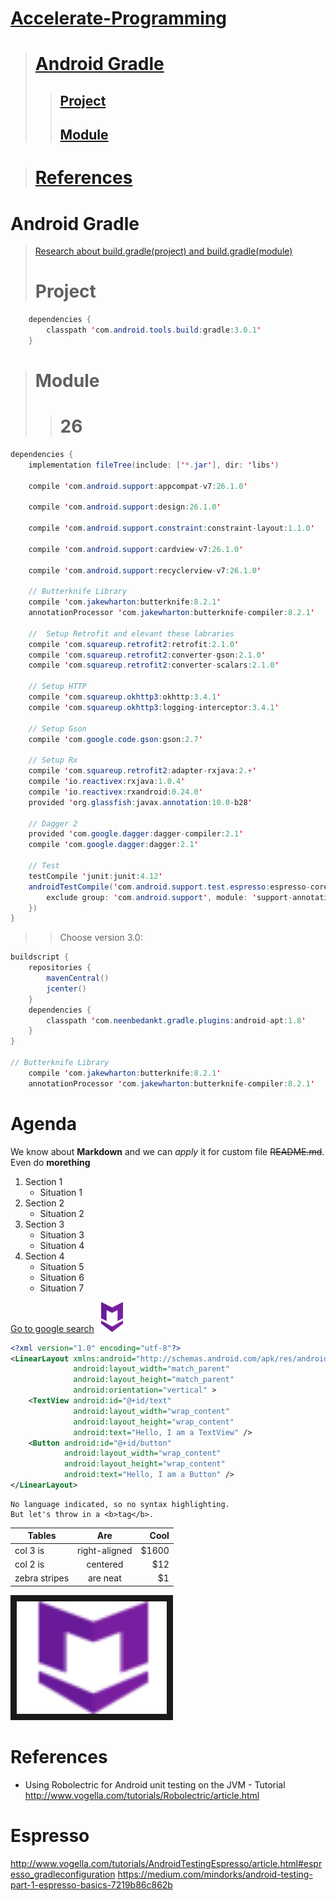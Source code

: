 # [Accelerate-Programming](#accelerate-programming)
> # [Android Gradle](#android-gradle) 
>> ## [Project](#project)
>> ## [Module](#module)

> # [References](#references)

# Android Gradle
> [Research about build.gradle(project) and build.gradle(module)](https://github.com/danisluis6/Accelerate-Programming/blob/master/Android%20Gradle.md)
> # Project
```java
    dependencies {
        classpath 'com.android.tools.build:gradle:3.0.1'
    }
```
> # Module
>> # 26
```java
dependencies {
    implementation fileTree(include: ['*.jar'], dir: 'libs')

    compile 'com.android.support:appcompat-v7:26.1.0'

    compile 'com.android.support:design:26.1.0'

    compile 'com.android.support.constraint:constraint-layout:1.1.0'

    compile 'com.android.support:cardview-v7:26.1.0'

    compile 'com.android.support:recyclerview-v7:26.1.0'
    
    // Butterknife Library
    compile 'com.jakewharton:butterknife:8.2.1'
    annotationProcessor 'com.jakewharton:butterknife-compiler:8.2.1'
    
    //  Setup Retrofit and elevant these labraries
    compile 'com.squareup.retrofit2:retrofit:2.1.0'
    compile 'com.squareup.retrofit2:converter-gson:2.1.0'
    compile 'com.squareup.retrofit2:converter-scalars:2.1.0'
    
    // Setup HTTP
    compile 'com.squareup.okhttp3:okhttp:3.4.1'
    compile 'com.squareup.okhttp3:logging-interceptor:3.4.1'
    
    // Setup Gson
    compile 'com.google.code.gson:gson:2.7'
    
    // Setup Rx
    compile 'com.squareup.retrofit2:adapter-rxjava:2.+'
    compile 'io.reactivex:rxjava:1.0.4'
    compile 'io.reactivex:rxandroid:0.24.0'
    provided 'org.glassfish:javax.annotation:10.0-b28'
    
    // Dagger 2
    provided 'com.google.dagger:dagger-compiler:2.1'
    compile 'com.google.dagger:dagger:2.1'
    
    // Test
    testCompile 'junit:junit:4.12'
    androidTestCompile('com.android.support.test.espresso:espresso-core:2.2.2', {
        exclude group: 'com.android.support', module: 'support-annotations'
    })
}
```
>> Choose version 3.0:
```java
buildscript {
    repositories {
        mavenCentral()
        jcenter()
    }
    dependencies {
        classpath 'com.neenbedankt.gradle.plugins:android-apt:1.8'
    }
}

// Butterknife Library
    compile 'com.jakewharton:butterknife:8.2.1'
    annotationProcessor 'com.jakewharton:butterknife-compiler:8.2.1'
```

# Agenda
We know about **Markdown** and we can *apply* it for custom file ~~README.md~~. Even do __morething__
1. Section 1
    - Situation 1
2. Section 2
    - Situation 2
3. Section 3
    - Situation 3
    - Situation 4
4. Section 4
    - Situation 5
    - Situation 6
    - Situation 7
 
[Go to google search](https://www.google.com)
![alt text](https://github.com/adam-p/markdown-here/raw/master/src/common/images/icon48.png)

```xml
<?xml version="1.0" encoding="utf-8"?>
<LinearLayout xmlns:android="http://schemas.android.com/apk/res/android"
              android:layout_width="match_parent"
              android:layout_height="match_parent"
              android:orientation="vertical" >
    <TextView android:id="@+id/text"
              android:layout_width="wrap_content"
              android:layout_height="wrap_content"
              android:text="Hello, I am a TextView" />
    <Button android:id="@+id/button"
            android:layout_width="wrap_content"
            android:layout_height="wrap_content"
            android:text="Hello, I am a Button" />
</LinearLayout>
```
```
No language indicated, so no syntax highlighting. 
But let's throw in a <b>tag</b>.
```

| Tables        | Are           | Cool  |
| ------------- |:-------------:| -----:|
| col 3 is      | right-aligned | $1600 |
| col 2 is      | centered      |   $12 |
| zebra stripes | are neat      |    $1 |

<a href="https://www.youtube.com/embed/blWvD93bALE" frameborder="0" allow="autoplay; encrypted-media" allowfullscreen><img src="https://github.com/adam-p/markdown-here/raw/master/src/common/images/icon48.png" 
alt="IMAGE ALT TEXT HERE" width="240" height="180" border="10" /></a>

# References
- Using Robolectric for Android unit testing on the JVM - Tutorial
http://www.vogella.com/tutorials/Robolectric/article.html

# Espresso
http://www.vogella.com/tutorials/AndroidTestingEspresso/article.html#espresso_gradleconfiguration
https://medium.com/mindorks/android-testing-part-1-espresso-basics-7219b86c862b

